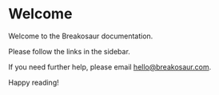 # Welcome

Welcome to the Breakosaur documentation.

Please follow the links in the sidebar.

If you need further help, please email [hello@breakosaur.com](mailto:hello@breakosaur.com).

Happy reading!